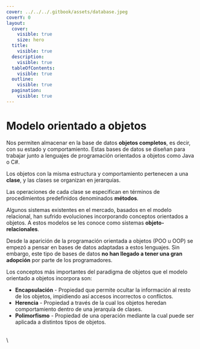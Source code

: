 ```yaml
---
cover: ../../../.gitbook/assets/database.jpeg
coverY: 0
layout:
  cover:
    visible: true
    size: hero
  title:
    visible: true
  description:
    visible: true
  tableOfContents:
    visible: true
  outline:
    visible: true
  pagination:
    visible: true
---
```


# Modelo orientado a objetos

Nos permiten almacenar en la base de datos **objetos completos**, es decir, con su estado y comportamiento. Estas bases de datos se diseñan para trabajar junto a lenguajes de programación orientados a objetos como Java o C#.

Los objetos con la misma estructura y comportamiento pertenecen a una **clase**, y las clases se organizan en jerarquías.&#x20;

Las operaciones de cada clase se especifican en términos de procedimientos predefinidos denominados **métodos**.&#x20;

Algunos sistemas existentes en el mercado, basados en el modelo relacional, han sufrido evoluciones incorporando conceptos orientados a objetos. A estos modelos se les conoce como sistemas **objeto-relacionales**.

Desde la aparición de la programación orientada a objetos (POO u OOP) se empezó a pensar en bases de datos adaptadas a estos lenguajes. Sin embargo, este tipo de bases de datos **no han llegado a tener una gran adopción** por parte de los programadores.

Los conceptos más importantes del paradigma de objetos que el modelo orientado a objetos incorpora son:

* **Encapsulación** - Propiedad que permite ocultar la información al resto de los objetos, impidiendo así accesos incorrectos o conflictos.
* **Herencia** - Propiedad a través de la cual los objetos heredan comportamiento dentro de una jerarquía de clases.
* **Polimorfismo** - Propiedad de una operación mediante la cual puede ser aplicada a distintos tipos de objetos.

\
\
